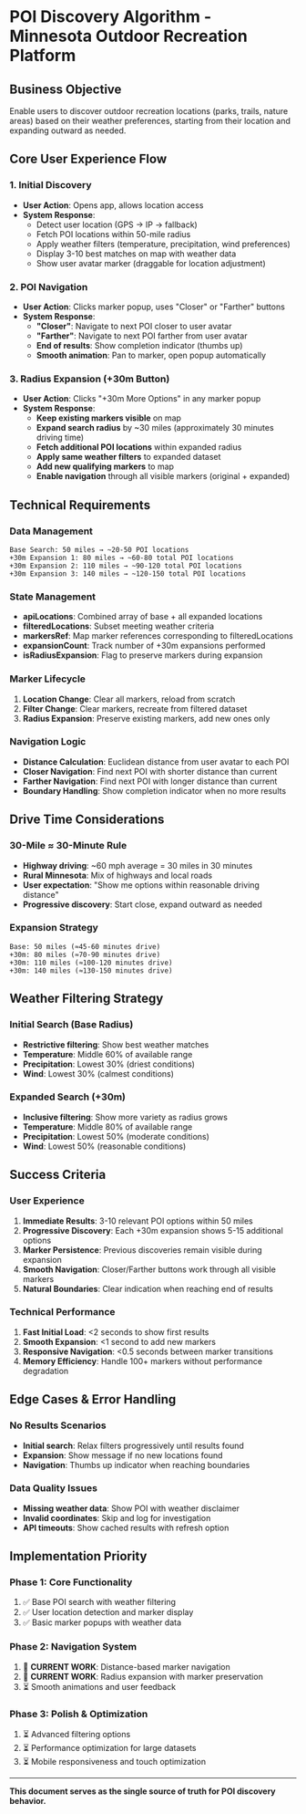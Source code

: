 # POI Discovery Algorithm - Minnesota Outdoor Recreation Platform

## **Business Objective**
Enable users to discover outdoor recreation locations (parks, trails, nature areas) based on their weather preferences, starting from their location and expanding outward as needed.

## **Core User Experience Flow**

### **1. Initial Discovery**
- **User Action**: Opens app, allows location access
- **System Response**: 
  - Detect user location (GPS → IP → fallback)
  - Fetch POI locations within 50-mile radius
  - Apply weather filters (temperature, precipitation, wind preferences)
  - Display 3-10 best matches on map with weather data
  - Show user avatar marker (draggable for location adjustment)

### **2. POI Navigation**
- **User Action**: Clicks marker popup, uses "Closer" or "Farther" buttons
- **System Response**:
  - **"Closer"**: Navigate to next POI closer to user avatar
  - **"Farther"**: Navigate to next POI farther from user avatar
  - **End of results**: Show completion indicator (thumbs up)
  - **Smooth animation**: Pan to marker, open popup automatically

### **3. Radius Expansion (+30m Button)**
- **User Action**: Clicks "+30m More Options" in any marker popup
- **System Response**:
  - **Keep existing markers visible** on map
  - **Expand search radius** by ~30 miles (approximately 30 minutes driving time)
  - **Fetch additional POI locations** within expanded radius
  - **Apply same weather filters** to expanded dataset
  - **Add new qualifying markers** to map
  - **Enable navigation** through all visible markers (original + expanded)

## **Technical Requirements**

### **Data Management**
```
Base Search: 50 miles → ~20-50 POI locations
+30m Expansion 1: 80 miles → ~60-80 total POI locations  
+30m Expansion 2: 110 miles → ~90-120 total POI locations
+30m Expansion 3: 140 miles → ~120-150 total POI locations
```

### **State Management**
- **apiLocations**: Combined array of base + all expanded locations
- **filteredLocations**: Subset meeting weather criteria
- **markersRef**: Map marker references corresponding to filteredLocations
- **expansionCount**: Track number of +30m expansions performed
- **isRadiusExpansion**: Flag to preserve markers during expansion

### **Marker Lifecycle**
1. **Location Change**: Clear all markers, reload from scratch
2. **Filter Change**: Clear markers, recreate from filtered dataset
3. **Radius Expansion**: Preserve existing markers, add new ones only

### **Navigation Logic**
- **Distance Calculation**: Euclidean distance from user avatar to each POI
- **Closer Navigation**: Find next POI with shorter distance than current
- **Farther Navigation**: Find next POI with longer distance than current
- **Boundary Handling**: Show completion indicator when no more results

## **Drive Time Considerations**

### **30-Mile ≈ 30-Minute Rule**
- **Highway driving**: ~60 mph average = 30 miles in 30 minutes
- **Rural Minnesota**: Mix of highways and local roads
- **User expectation**: "Show me options within reasonable driving distance"
- **Progressive discovery**: Start close, expand outward as needed

### **Expansion Strategy**
```
Base: 50 miles (≈45-60 minutes drive)
+30m: 80 miles (≈70-90 minutes drive)  
+30m: 110 miles (≈100-120 minutes drive)
+30m: 140 miles (≈130-150 minutes drive)
```

## **Weather Filtering Strategy**

### **Initial Search (Base Radius)**
- **Restrictive filtering**: Show best weather matches
- **Temperature**: Middle 60% of available range
- **Precipitation**: Lowest 30% (driest conditions)
- **Wind**: Lowest 30% (calmest conditions)

### **Expanded Search (+30m)**  
- **Inclusive filtering**: Show more variety as radius grows
- **Temperature**: Middle 80% of available range
- **Precipitation**: Lowest 50% (moderate conditions)
- **Wind**: Lowest 50% (reasonable conditions)

## **Success Criteria**

### **User Experience**
1. **Immediate Results**: 3-10 relevant POI options within 50 miles
2. **Progressive Discovery**: Each +30m expansion shows 5-15 additional options
3. **Marker Persistence**: Previous discoveries remain visible during expansion
4. **Smooth Navigation**: Closer/Farther buttons work through all visible markers
5. **Natural Boundaries**: Clear indication when reaching end of results

### **Technical Performance**
1. **Fast Initial Load**: <2 seconds to show first results
2. **Smooth Expansion**: <1 second to add new markers
3. **Responsive Navigation**: <0.5 seconds between marker transitions
4. **Memory Efficiency**: Handle 100+ markers without performance degradation

## **Edge Cases & Error Handling**

### **No Results Scenarios**
- **Initial search**: Relax filters progressively until results found
- **Expansion**: Show message if no new locations found
- **Navigation**: Thumbs up indicator when reaching boundaries

### **Data Quality Issues**
- **Missing weather data**: Show POI with weather disclaimer
- **Invalid coordinates**: Skip and log for investigation
- **API timeouts**: Show cached results with refresh option

## **Implementation Priority**

### **Phase 1: Core Functionality**
1. ✅ Base POI search with weather filtering
2. ✅ User location detection and marker display
3. ✅ Basic marker popups with weather data

### **Phase 2: Navigation System**
1. 🔄 **CURRENT WORK**: Distance-based marker navigation
2. 🔄 **CURRENT WORK**: Radius expansion with marker preservation
3. ⏳ Smooth animations and user feedback

### **Phase 3: Polish & Optimization**
1. ⏳ Advanced filtering options
2. ⏳ Performance optimization for large datasets
3. ⏳ Mobile responsiveness and touch optimization

---

**This document serves as the single source of truth for POI discovery behavior.**
